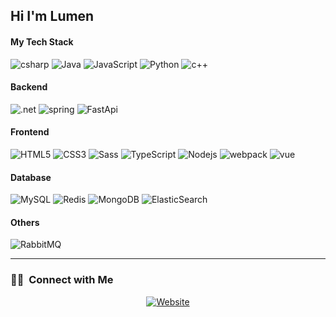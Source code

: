 ## Hi I'm Lumen

#### My Tech Stack

![csharp](https://img.shields.io/badge/C%23-239120?style=flat&logo=c-sharp&logoColor=white)
![Java](https://img.shields.io/badge/Java-ED8B00?style=flat&logo=java&logoColor=white)
![JavaScript](https://img.shields.io/badge/JavaScript-F7DF1E?style=lat&logo=javascript&logoColor=black)
![Python](https://img.shields.io/badge/Python-14354C?style=flat&logo=python&logoColor=white)
![c++](https://img.shields.io/badge/C%2B%2B-00599C?style=flat&logo=c%2B%2B&logoColor=white)

#### Backend

![.net](https://img.shields.io/badge/.NET-5C2D91?style=flat&logo=.net&logoColor=white)
![spring](https://img.shields.io/badge/Spring-6DB33F?style=flat&logo=spring&logoColor=white)
![FastApi](https://img.shields.io/badge/FastAPI-535D6C?&logo=fastapi)

#### Frontend

![HTML5](https://img.shields.io/badge/HTML5-E34F26?style=flat&logo=html5&logoColor=white)
![CSS3](https://img.shields.io/badge/CSS3-1572B6?style=flat&logo=css3&logoColor=white)
![Sass](https://img.shields.io/badge/Sass-CC6699?style=flat&logo=sass&logoColor=white)
![TypeScript](https://img.shields.io/badge/TypeScript-007ACC?style=flat&logo=typescript&logoColor=white)
![Nodejs](https://img.shields.io/badge/Node.js-43853D?style=flat&logo=node.js&logoColor=white)
![webpack](https://img.shields.io/badge/Webpack-535D6C?&logo=webpack)
![vue](https://img.shields.io/badge/Vue.js-35495E?style=flat&logo=vue.js&logoColor=4FC08D)

#### Database

![MySQL](https://img.shields.io/badge/MySQL-005C84?style=flat&logo=mysql&logoColor=white)
![Redis](https://img.shields.io/badge/redis-%23DD0031.svg?&style=flat&logo=redis&logoColor=white)
![MongoDB](https://img.shields.io/badge/MongoDB-4EA94B?style=flat&logo=mongodb&logoColor=white)
![ElasticSearch](https://img.shields.io/badge/Elastic_Search-005571?style=flat&logo=elasticsearch&logoColor=white)

#### Others

![RabbitMQ](https://img.shields.io/badge/rabbitmq-%23FF6600.svg?&style=flat&logo=rabbitmq&logoColor=white)

---
<h3> 🤝🏻 &nbsp;Connect with Me </h3>

<p align="center">
<a href="https://www.luxio.cn/"><img alt="Website" src="https://img.shields.io/badge/Website-www.luxio.xn-blue?style=flat-square&logo=google-chrome"></a>
</p>

